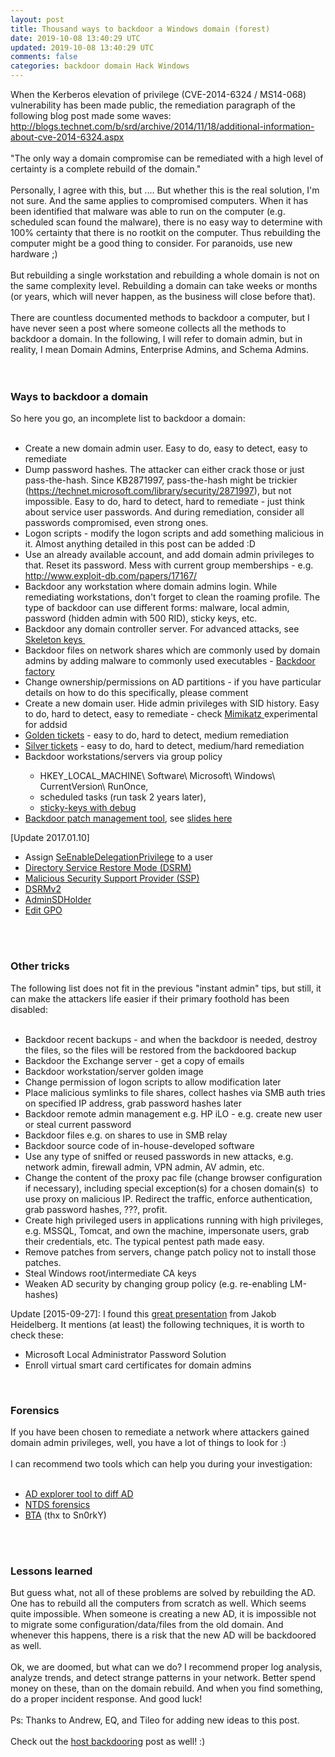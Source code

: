 ```yaml
---           
layout: post
title: Thousand ways to backdoor a Windows domain (forest)
date: 2019-10-08 13:40:29 UTC
updated: 2019-10-08 13:40:29 UTC
comments: false
categories: backdoor domain Hack Windows
---
```

<div style=""><div style="">When the Kerberos elevation of privilege (CVE-2014-6324 / MS14-068) vulnerability has been made public, the remediation paragraph of the following blog post made some waves:<br/><a href="http://blogs.technet.com/b/srd/archive/2014/11/18/additional-information-about-cve-2014-6324.aspx">http://blogs.technet.com/b/srd/archive/2014/11/18/additional-information-about-cve-2014-6324.aspx</a><br/><br/>"The only way a domain compromise can be remediated with a high level of certainty is a complete rebuild of the domain."<br/><br/>Personally, I agree with this, but .... But whether this is the real solution, I'm not sure. And the same applies to compromised computers. When it has been identified that malware was able to run on the computer (e.g. scheduled scan found the malware), there is no easy way to determine with 100% certainty that there is no rootkit on the computer. Thus rebuilding the computer might be a good thing to consider. For paranoids, use new hardware ;)<br/><br/>But rebuilding a single workstation and rebuilding a whole domain is not on the same complexity level. Rebuilding a domain can take weeks or months (or years, which will never happen, as the business will close before that).<br/><br/>There are countless documented methods to backdoor a computer, but I have never seen a post where someone collects all the methods to backdoor a domain. In the following, I will refer to domain admin, but in reality, I mean Domain Admins, Enterprise Admins, and Schema Admins.<br/><br/><br/><h3>Ways to backdoor a domain</h3>So here you go, an incomplete list to backdoor a domain:<br/><br/><ul><li>Create a new domain admin user. Easy to do, easy to detect, easy to remediate</li><li>Dump password hashes. The attacker can either crack those or just pass-the-hash. Since KB2871997, pass-the-hash might be trickier (<a href="https://technet.microsoft.com/library/security/2871997">https://technet.microsoft.com/library/security/2871997</a>), but not impossible. Easy to do, hard to detect, hard to remediate - just think about service user passwords. And during remediation, consider all passwords compromised, even strong ones.</li><li>Logon scripts - modify the logon scripts and add something malicious in it. Almost anything detailed in this post can be added :D</li><li>Use an already available account, and add domain admin privileges to that. Reset its password. Mess with current group memberships - e.g. <a href="http://www.exploit-db.com/papers/17167/">http://www.exploit-db.com/papers/17167/</a></li><li>Backdoor any workstation where domain admins login. While remediating workstations, don't forget to clean the roaming profile. The type of backdoor can use different forms: malware, local admin, password (hidden admin with 500 RID), sticky keys, etc.</li><li>Backdoor any domain controller server. For advanced attacks, see <a href="https://github.com/gentilkiwi/mimikatz/releases/tag/2.0.0-alpha-20150117" target="_blank">Skeleton keys </a></li><li>Backdoor files on network shares which are commonly used by domain admins by adding malware to commonly used executables - <a href="https://github.com/secretsquirrel/the-backdoor-factory" target="_blank">Backdoor factory</a></li><li>Change ownership/permissions on AD partitions - if you have particular details on how to do this specifically, please comment</li><li>Create a new domain user. Hide admin privileges with SID history. Easy to do, hard to detect, easy to remediate - check <a href="https://github.com/gentilkiwi/mimikatz" target="_blank">Mimikatz </a>experimental for addsid</li><li><a href="http://rycon.hu/papers/goldenticket.html" target="_blank">Golden tickets</a> - easy to do, hard to detect, medium remediation</li><li><a href="http://www.beneaththewaves.net/Projects/Mimikatz_20_-_Silver_Ticket_Walkthrough.html" target="_blank">Silver tickets</a> - easy to do, hard to detect, medium/hard remediation</li><li>Backdoor workstations/servers via group policy</li><ul><li>HKEY_LOCAL_MACHINE\ Software\ Microsoft\ Windows\ CurrentVersion\ RunOnce,</li><li>scheduled tasks (run task 2 years later),</li><li><a href="http://www.labofapenetrationtester.com/2012/05/fun-with-sticky-keys-utilman-and.html" target="_blank">sticky-keys with debug</a></li></ul><li><a href="https://www.youtube.com/watch?v=Mz9Bg9KAKBs" target="_blank">Backdoor patch management tool</a>, see <a href="https://www.trustedsec.com/files/Owning_One_Rule_All_v2.pdf" target="_blank">slides here</a></li></ul><div>[Update 2017.01.10]</div><ul><li>Assign <a href="http://www.harmj0y.net/blog/activedirectory/the-most-dangerous-user-right-you-probably-have-never-heard-of/" target="_blank">SeEnableDelegationPrivilege</a> to a user </li><li><a href="https://adsecurity.org/?p=1714" target="_blank">Directory Service Restore Mode (DSRM)</a></li><li><a href="https://adsecurity.org/?p=1760" target="_blank">Malicious Security Support Provider (SSP)</a></li><li><a href="https://adsecurity.org/?p=1785" target="_blank">DSRMv2</a></li><li><a href="https://adsecurity.org/?p=1906" target="_blank">AdminSDHolder</a></li><li><a href="https://adsecurity.org/?p=2716" target="_blank">Edit GPO</a> </li></ul><br/><br/><h3>Other tricks</h3>The following list does not fit in the previous "instant admin" tips, but still, it can make the attackers life easier if their primary foothold has been disabled:<br/><br/><ul><li>Backdoor recent backups - and when the backdoor is needed, destroy the files, so the files will be restored from the backdoored backup</li><li>Backdoor the Exchange server - get a copy of emails</li><li>Backdoor workstation/server golden image</li><li>Change permission of logon scripts to allow modification later</li><li>Place malicious symlinks to file shares, collect hashes via SMB auth tries on specified IP address, grab password hashes later</li><li>Backdoor remote admin management e.g. HP iLO - e.g. create new user or steal current password</li><li>Backdoor files e.g. on shares to use in SMB relay</li><li>Backdoor source code of in-house-developed software</li><li>Use any type of sniffed or reused passwords in new attacks, e.g. network admin, firewall admin, VPN admin, AV admin, etc.</li><li>Change the content of the proxy pac file (change browser configuration if necessary), including special exception(s) for a chosen domain(s)  to use proxy on malicious IP. Redirect the traffic, enforce authentication, grab password hashes, ???, profit.</li><li>Create high privileged users in applications running with high privileges, e.g. MSSQL, Tomcat, and own the machine, impersonate users, grab their credentials, etc. The typical pentest path made easy.</li><li>Remove patches from servers, change patch policy not to install those patches.</li><li>Steal Windows root/intermediate CA keys</li><li>Weaken AD security by changing group policy (e.g. re-enabling LM-hashes)</li></ul>Update [2015-09-27]: I found this <a href="https://www.youtube.com/watch?v=w6761-NWmj4" target="_blank">great presentation</a> from Jakob Heidelberg. It mentions (at least) the following techniques, it is worth to check these:<br/><ul><li>Microsoft Local Administrator Password Solution</li><li>Enroll virtual smart card certificates for domain admins</li></ul><br/><h3>Forensics</h3><div>If you have been chosen to remediate a network where attackers gained domain admin privileges, well, you have a lot of things to look for :)</div><div><br/></div><div>I can recommend two tools which can help you during your investigation:</div><div><br/><ul><li><a href="http://blogs.microsoft.com/cybertrust/2013/06/03/microsoft-releases-new-mitigation-guidance-for-active-directory/" target="_blank">AD explorer tool to diff AD</a></li><li><a href="http://www.ntdsxtract.com/downloads/ntdsxtract/ntds_forensics.pdf" target="_blank">NTDS forensics</a></li><li><a href="https://bitbucket.org/iwseclabs/bta" target="_blank">BTA</a> (thx to Sn0rkY)</li></ul><br/><br/></div><h3>Lessons learned</h3>But guess what, not all of these problems are solved by rebuilding the AD. One has to rebuild all the computers from scratch as well. Which seems quite impossible. When someone is creating a new AD, it is impossible not to migrate some configuration/data/files from the old domain. And whenever this happens, there is a risk that the new AD will be backdoored as well.<br/><br/>Ok, we are doomed, but what can we do? I recommend proper log analysis, analyze trends, and detect strange patterns in your network. Better spend money on these, than on the domain rebuild. And when you find something, do a proper incident response. And good luck!</div><div style=""><br/></div><div style="">Ps: Thanks to Andrew, EQ, and Tileo for adding new ideas to this post.<br/><br/>Check out the <a href="https://jumpespjump.blogspot.hu/2015/05/many-ways-of-malware-persistence-that.html" target="_blank">host backdooring</a> post as well! :)</div></div>